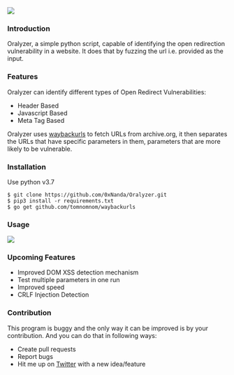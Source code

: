 <img src="https://i.ibb.co/DLzGqVx/bitmap.png" align="center">

### Introduction


Oralyzer, a simple python script, capable of identifying the open redirection vulnerability in a website. It does that by fuzzing the url i.e. provided as the input.

### Features

Oralyzer can identify different types of Open Redirect Vulnerabilities:
 - Header Based
 - Javascript Based
 - Meta Tag Based<br>

Oralyzer uses <a href="https://github.com/tomnomnom/waybackurls">waybackurls</a> to fetch URLs from archive.org, it then separates the URLs that have specific parameters in them, parameters that are more likely to be vulnerable.

### Installation

Use python v3.7<br>

```
$ git clone https://github.com/0xNanda/Oralyzer.git
$ pip3 install -r requirements.txt
$ go get github.com/tomnomnom/waybackurls
```

### Usage

<img src="https://i.ibb.co/0rCwRqn/carbon.png">

### Upcoming Features

- Improved DOM XSS detection mechanism
- Test multiple parameters in one run
- Improved speed
- CRLF Injection Detection 

### Contribution

This program is buggy and the only way it can be improved is by your contribution. And you can do that in following ways:

- Create pull requests
- Report bugs
- Hit me up on <a href='http://twitter.com/0xNanda'>Twitter</a> with a new idea/feature
